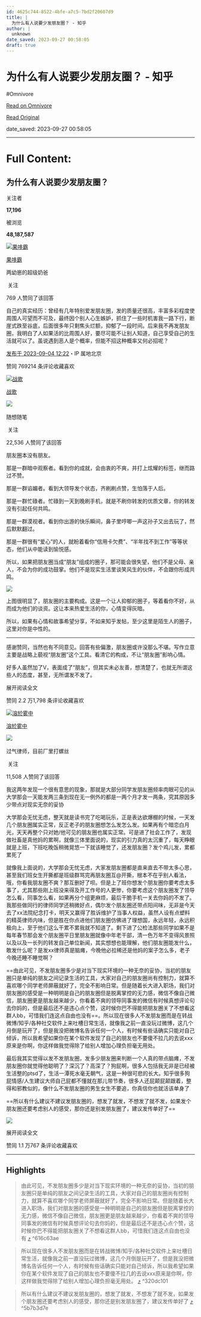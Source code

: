 ```yaml
---
id: 4625c744-8522-4bfe-a7c5-7bd2f20607d9
title: |
  为什么有人说要少发朋友圈？ - 知乎
author: |
  unknown
date_saved: 2023-09-27 00:58:05
draft: true
---
```


# 为什么有人说要少发朋友圈？ - 知乎
#Omnivore

[Read on Omnivore](https://omnivore.app/me/https-www-zhihu-com-question-442335363-answer-3196980978-18ad5003d3b)

[Read Original](https://www.zhihu.com/question/442335363/answer/3196980978)

date_saved: 2023-09-27 00:58:05


--- 

# Full Content: 

## 为什么有人说要少发朋友圈？

关注者

**17,196**

被浏览

**48,187,587**

[![果哆霸](https://proxy-prod.omnivore-image-cache.app/0x0,s7mpJySPyu2JtvjIbbS83a9egxLtnyRXebf8Z0gmO1QQ/https://pica.zhimg.com/v2-e1939b2452adff972bf4b24ead6c4d58_l.jpg?source=1940ef5c)](https://www.zhihu.com/people/45-30-37-34-36)

[果哆霸](https://www.zhihu.com/people/45-30-37-34-36)

两幼崽的超级奶爸

​ 关注

769 人赞同了该回答

自己的真实经历：曾经有几年特别爱发朋友圈，发的质量还很高，丰富多彩程度使周围人可望而不可及，最终因个别人心生嫉妒，抓住了一些时机害我一路下行，断崖式跌至谷底，后面很多年只剩焦头烂额，抑郁了一段时间。后来我不再发朋友圈，我明白了人如果活的比周围人好，要尽可能不让别人知道，自己享受自己的生活就可以了。虽说遇到恶人是个概率，但能不招这种概率又何必招呢？

[发布于 2023-09-04 12:22](https://www.zhihu.com/question/442335363/answer/3196980978)・IP 属地北京

​赞同 769​​214 条评论​收藏​喜欢

[![战歌](https://proxy-prod.omnivore-image-cache.app/0x0,sJy6XevM0gkBPJla3lWnXbuVuy29DnzGovGfbLGUw50E/https://pic1.zhimg.com/v2-ccc4a16ab9a41242c2b4cd95c327f209_l.jpg?source=1940ef5c)](https://www.zhihu.com/people/zhan-ge-30-55-86)

[战歌](https://www.zhihu.com/people/zhan-ge-30-55-86)

​![](https://proxy-prod.omnivore-image-cache.app/0x0,sw6GxgIn7FP2MN8-dC1y3Ri48I4i6zbz1svDKn0TUvXQ/https://pic1.zhimg.com/v2-aa8a1823abfc46f14136f01d55224925.jpg?source=88ceefae)

随想随笔

​ 关注

22,536 人赞同了该回答

朋友圈本没有朋友。

那是一群暗中观察者。看到你的成就，会由衷的不爽，并打上炫耀的标签，继而路过不赞。

那是一群谄媚者。看到大领导发个状态，齐刷刷点赞，生怕落于人后。

那是一群忙碌者。忙碌到一天到晚刷手机，就是不刷你转发的优质文章，你的转发没有引起任何共鸣。

那是一群漠视者。看到你出游的快乐瞬间，鼻子里哼唧一声这孙子又出去玩了，然后默默翻过。

那是一群很有“爱心”的人，就盼着看你“信用卡欠费”、“半年找不到工作”等等状态，他们从中能读到愉悦感。

所以，如果把朋友圈当成“朋友”组成的圈子，那可能会很失望，他们不是父母、亲人，不会为你的成功鼓掌。他们不是现实生活里谈笑风生的伙伴，不会跟你形成共鸣。

![](https://proxy-prod.omnivore-image-cache.app/886x443,s4lubiDHUmt3_uU3PWuugUMv-QM-kpE_JjT9hVV6p6WQ/https://pica.zhimg.com/50/v2-18d30d8b0b3f23c6cd7efcdf118cd586_720w.jpg?source=1940ef5c)

上图很明显了，朋友圈的主要构成。这是一个让人抑郁的圈子，等着看你不好，从而成为他们的谈资。这让本来热爱生活的你，心情变得灰暗。

所以，如果有心情和故事希望分享，不如来知乎发帖，至少这里是陌生人的圈子，这里对你是中性的。

---

感谢赞同，当然也有不同意见。回答有些偏激，朋友圈或许没那么不堪。写作立意主要是战略上藐视“朋友圈”这个工具。看清它的构成，不让“朋友圈”影响心情。

好多人虽然加了V，表面成了“朋友”，但其实未必友善，想清楚了，也就无所谓这些人的态度，甚至，无所谓发不发了。

展开阅读全文​

​赞同 2.2 万​​1,798 条评论​收藏​喜欢

[![溶於雾中](https://proxy-prod.omnivore-image-cache.app/0x0,si2SqwcuFFkcBr_Ighg7hjg3UeIPFXAgmpifLstxQT_c/https://pic1.zhimg.com/v2-20f2658970282692d258ab80b0fa9107_l.jpg?source=1940ef5c)](https://www.zhihu.com/people/jia-yue-zhi-dong)

[溶於雾中](https://www.zhihu.com/people/jia-yue-zhi-dong)

​![](https://proxy-prod.omnivore-image-cache.app/0x0,sRpP1H2oa_TfsDLpATwsIt6ipVLRN7HlUZGTch2Ee4JQ/https://picx.zhimg.com/v2-4812630bc27d642f7cafcd6cdeca3d7a.jpg?source=88ceefae)

过气律师，目前厂里打螺丝

​ 关注

11,508 人赞同了该回答

我这两年发现一个很有意思的现象，那就是大部分同学发朋友圈频率肉眼可见的从大学那会一天能发两三条到现在无一例外的都是一两个月才发一两条，究其原因多少带点对现实无奈的妥协

大学那会无忧无虑，整天就是读书完了吃喝玩乐，正是表达欲爆棚的时候，一天发几个朋友圈属实正常，反正老子的朋友圈想怎么发怎么发。如果再有个暗恋白月光，天天再整个只对她/他可见的朋友圈也属实正常。可是进了社会工作了，发现做社畜是真他妈的累啊，就像三体里面说的，现实的引力真的太沉重了，每天睁眼就是上班，下班吃晚饭稍微晃悠一下就该睡觉了，还发朋友圈？发个鸡儿发，累都累死了

就像我上面说的，大学那会无忧无虑，大家发朋友圈都是直来直去不带太多心思，甚至我们班女生开撕都是班级群骂完再朋友圈互@开撕，根本不在乎别人看法，哦，你看我朋友圈不爽？那互删好了呗。但是上了班你想发个朋友圈你要考虑太多事了，尤其那些刚上班没来得及开工作号的人更惨，你要考虑这个朋友圈发了领导怎么看，同事怎么看，如果再分个组更麻烦，最后干脆手机一关去你妈的不发了。我那些做同行的律师同学还稍微好点，偶尔发个朋友圈还带点阳间味，无非是今天去了xx法院纪念打卡，明天又赢得了胜诉维护了当事人权益，虽然人设有点塑料的精英律师内味，但是胜在你点进他们朋友圈仿佛进了理想国，永远年轻，永远积极向上，至于他们这么干累不累我就不知道了。剩下进了公检法那些同学如果不是每年春节那会发个朋友圈平日里朋友圈就像中年老干部，清一色万年不变得风景照以及以及一长列的转发自己单位新闻，其实想想也能理解，他们朋友圈能发什么，敢发什么呢？是发xx律师真是脑瘫，今晚他必拉稀还是他妈的案子怎么多，老子今晚还睡不睡觉啊？

==由此可见，不发朋友圈多少是对当下现实环境的一种无奈的妥协，当初的朋友圈只是单纯的朋友之间记录生活的工具，大家对自己的朋友圈尚有控制力，就算不喜欢哪个同学老师屏蔽就好了，完全不影响日常。但是随着长大进入职场，我们对朋友圈的感受是一种明明是自己的朋友圈但是脱离掌控的无力感，微信不像自己微信，朋友圈更是朋友越来越少，你看着不爽的领导同事发的微信有时候真想评论句去你妈的，但是最后还不是违心点个赞，这时候你巴不得能把朋友圈关了不想看这群人bb，可惜我们连这点自由也没有==。所以现在很多人不发朋友圈而是在转战微博/知乎/各种社交软件上来吐槽日常生活，就像我之前一直没玩过微博，这几个月倒是玩开了，但是我没把微博名告诉任何一个人，有时候有些话确实只能对自己倾诉，所以我希望如果你在某个软件发现了自己的朋友也不要傻不拉几的去说xxx原来是你啊，你这样做我觉得除了给别人增加心理负担毫无用处。

最后我其实觉得以发不发朋友圈，发多少朋友圈来判断一个人真的带点脑瘫，不发朋友圈你就觉得他聪明了？深沉了？高深了？狗屁啊，很多人包括我无非是已经被生活整的ptsd了，生活一潭死水毫无朝气，这是一种很可悲的长大。知乎很多狗屁情感/人生建议大师自己屁都不懂就在那儿带节奏，很多人还屁颠屁颠跟着，整得和邪教似的，像什么不发朋友圈的男生女生不要追，你真信你也就活该单身了

==所以有什么建议不建议发朋友圈的，想发了就发，不想发了就不发，如果发个朋友圈还要考虑别人的感受，那你还是别发朋友圈了，建议发传单好了==

![](https://proxy-prod.omnivore-image-cache.app/640x0,sPkvnZnta1JFbbC4x7zDvX4kUQq59zYMjYZfrPQ0_Lbg/https://picx.zhimg.com/50/v2-075582b009634c3995de8c8908e88031_720w.jpg?source=1940ef5c)

展开阅读全文​

​赞同 1.1 万​​767 条评论​收藏​喜欢

---

## Highlights

> 由此可见，不发朋友圈多少是对当下现实环境的一种无奈的妥协，当初的朋友圈只是单纯的朋友之间记录生活的工具，大家对自己的朋友圈尚有控制力，就算不喜欢哪个同学老师屏蔽就好了，完全不影响日常。但是随着长大进入职场，我们对朋友圈的感受是一种明明是自己的朋友圈但是脱离掌控的无力感，微信不像自己微信，朋友圈更是朋友越来越少，你看着不爽的领导同事发的微信有时候真想评论句去你妈的，但是最后还不是违心点个赞，这时候你巴不得能把朋友圈关了不想看这群人bb，可惜我们连这点自由也没有 [⤴️](https://omnivore.app/me/https-www-zhihu-com-question-442335363-answer-3196980978-18ad5003d3b#616c63ae-780d-4420-a606-d49130d0ac45)  ^616c63ae

> 所以现在很多人不发朋友圈而是在转战微博/知乎/各种社交软件上来吐槽日常生活，就像我之前一直没玩过微博，这几个月倒是玩开了，但是我没把微博名告诉任何一个人，有时候有些话确实只能对自己倾诉，所以我希望如果你在某个软件发现了自己的朋友也不要傻不拉几的去说xxx原来是你啊，你这样做我觉得除了给别人增加心理负担毫无用处。 [⤴️](https://omnivore.app/me/https-www-zhihu-com-question-442335363-answer-3196980978-18ad5003d3b#320dc101-82c0-4a95-a334-7d2534e1af33)  ^320dc101

> 所以有什么建议不建议发朋友圈的，想发了就发，不想发了就不发，如果发个朋友圈还要考虑别人的感受，那你还是别发朋友圈了，建议发传单好了 [⤴️](https://omnivore.app/me/https-www-zhihu-com-question-442335363-answer-3196980978-18ad5003d3b#5b7b3d7e-8c72-47ac-9006-4da054915d1f)  ^5b7b3d7e

